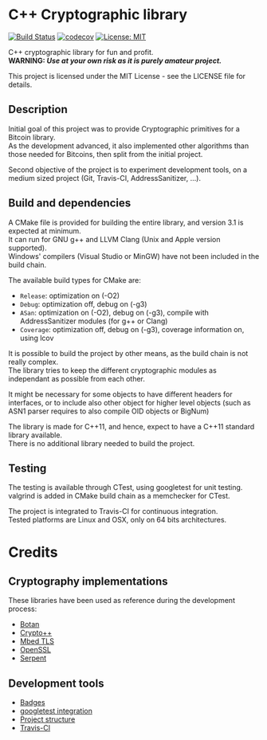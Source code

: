 # C++ Cryptographic library

[![Build Status](https://travis-ci.org/Jonas4420/Crypto.svg?branch=master)](https://travis-ci.org/Jonas4420/Crypto)
[![codecov](https://codecov.io/gh/Jonas4420/Crypto/branch/master/graph/badge.svg)](https://codecov.io/gh/Jonas4420/Crypto)
[![License: MIT](https://img.shields.io/badge/License-MIT-yellow.svg)](https://opensource.org/licenses/MIT)

C++ cryptographic library for fun and profit.\
**WARNING: _Use at your own risk as it is purely amateur project._**

This project is licensed under the MIT License - see the LICENSE file for details.

## Description 
Initial goal of this project was to provide Cryptographic primitives for a Bitcoin library.\
As the development advanced, it also implemented other algorithms than those needed for Bitcoins, then split from the initial project.

Second objective of the project is to experiment development tools, on a medium sized project (Git, Travis-CI, AddressSanitizer, ...).

## Build and dependencies

A CMake file is provided for building the entire library, and version 3.1 is expected at minimum.\
It can run for GNU g++ and LLVM Clang (Unix and Apple version supported).\
Windows' compilers (Visual Studio or MinGW) have not been included in the build chain.

The available build types for CMake are:
 * `Release`: optimization on (-O2)
 * `Debug`: optimization off, debug on (-g3)
 * `ASan`: optimization on (-O2), debug on (-g3), compile with AddressSanitizer modules (for g++ or Clang)
 * `Coverage`: optimization off, debug on (-g3), coverage information on, using lcov

It is possible to build the project by other means, as the build chain is not really complex.\
The library tries to keep the different cryptographic modules as independant as possible from each other.

It might be necessary for some objects to have different headers for interfaces, or to include also other object for higher level objects (such as ASN1 parser requires to also compile OID objects or BigNum)

The library is made for C++11, and hence, expect to have a C++11 standard library available.\
There is no additional library needed to build the project.

## Testing

The testing is available through CTest, using googletest for unit testing.\
valgrind is added in CMake build chain as a memchecker for CTest.

The project is integrated to Travis-CI for continuous integration.\
Tested platforms are Linux and OSX, only on 64 bits architectures.

# Credits

## Cryptography implementations

These libraries have been used as reference during the development process:
 * [Botan](https://botan.randombit.net)
 * [Crypto++](https://www.cryptopp.com)
 * [Mbed TLS](https://tls.mbed.org)
 * [OpenSSL](https://www.openssl.org)
 * [Serpent](https://www.ii.uib.no/~osvik/serpent/)

## Development tools
 * [Badges](https://gist.github.com/lukas-h/2a5d00690736b4c3a7ba)
 * [googletest integration](https://crascit.com/2015/07/25/cmake-gtest/)
 * [Project structure](https://github.com/codecov/example-cpp11-cmake/)
 * [Travis-CI](https://juan-medina.com/2017/07/01/moderncppci/)

